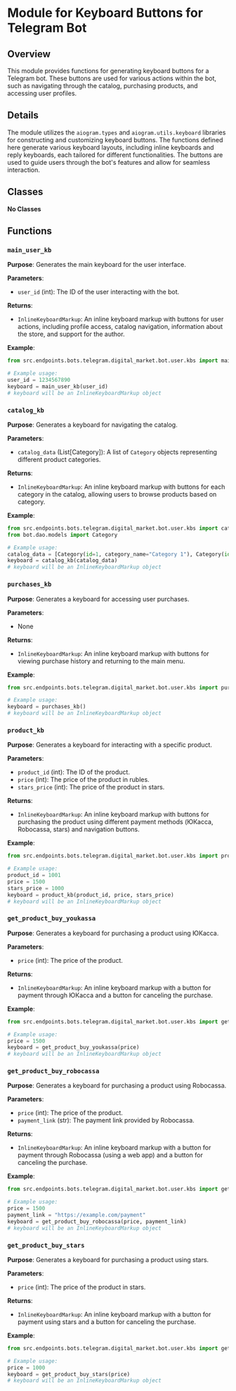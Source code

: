 # Module for Keyboard Buttons for Telegram Bot
## Overview

This module provides functions for generating keyboard buttons for a Telegram bot. These buttons are used for various actions within the bot, such as navigating through the catalog, purchasing products, and accessing user profiles.

## Details

The module utilizes the `aiogram.types` and `aiogram.utils.keyboard` libraries for constructing and customizing keyboard buttons. The functions defined here generate various keyboard layouts, including inline keyboards and reply keyboards, each tailored for different functionalities. The buttons are used to guide users through the bot's features and allow for seamless interaction.

## Classes
**No Classes**

## Functions

### `main_user_kb`

**Purpose**: Generates the main keyboard for the user interface.

**Parameters**:
- `user_id` (int): The ID of the user interacting with the bot.

**Returns**:
- `InlineKeyboardMarkup`: An inline keyboard markup with buttons for user actions, including profile access, catalog navigation, information about the store, and support for the author.

**Example**:

```python
from src.endpoints.bots.telegram.digital_market.bot.user.kbs import main_user_kb

# Example usage:
user_id = 1234567890
keyboard = main_user_kb(user_id)
# keyboard will be an InlineKeyboardMarkup object
```

### `catalog_kb`

**Purpose**: Generates a keyboard for navigating the catalog.

**Parameters**:
- `catalog_data` (List[Category]): A list of `Category` objects representing different product categories.

**Returns**:
- `InlineKeyboardMarkup`: An inline keyboard markup with buttons for each category in the catalog, allowing users to browse products based on category.

**Example**:

```python
from src.endpoints.bots.telegram.digital_market.bot.user.kbs import catalog_kb
from bot.dao.models import Category

# Example usage:
catalog_data = [Category(id=1, category_name="Category 1"), Category(id=2, category_name="Category 2")]
keyboard = catalog_kb(catalog_data)
# keyboard will be an InlineKeyboardMarkup object
```

### `purchases_kb`

**Purpose**: Generates a keyboard for accessing user purchases.

**Parameters**:
- None

**Returns**:
- `InlineKeyboardMarkup`: An inline keyboard markup with buttons for viewing purchase history and returning to the main menu.

**Example**:

```python
from src.endpoints.bots.telegram.digital_market.bot.user.kbs import purchases_kb

# Example usage:
keyboard = purchases_kb()
# keyboard will be an InlineKeyboardMarkup object
```

### `product_kb`

**Purpose**: Generates a keyboard for interacting with a specific product.

**Parameters**:
- `product_id` (int): The ID of the product.
- `price` (int): The price of the product in rubles.
- `stars_price` (int): The price of the product in stars.

**Returns**:
- `InlineKeyboardMarkup`: An inline keyboard markup with buttons for purchasing the product using different payment methods (ЮКасса, Robocassa, stars) and navigation buttons.

**Example**:

```python
from src.endpoints.bots.telegram.digital_market.bot.user.kbs import product_kb

# Example usage:
product_id = 1001
price = 1500
stars_price = 1000
keyboard = product_kb(product_id, price, stars_price)
# keyboard will be an InlineKeyboardMarkup object
```

### `get_product_buy_youkassa`

**Purpose**: Generates a keyboard for purchasing a product using ЮКасса.

**Parameters**:
- `price` (int): The price of the product.

**Returns**:
- `InlineKeyboardMarkup`: An inline keyboard markup with a button for payment through ЮКасса and a button for canceling the purchase.

**Example**:

```python
from src.endpoints.bots.telegram.digital_market.bot.user.kbs import get_product_buy_youkassa

# Example usage:
price = 1500
keyboard = get_product_buy_youkassa(price)
# keyboard will be an InlineKeyboardMarkup object
```

### `get_product_buy_robocassa`

**Purpose**: Generates a keyboard for purchasing a product using Robocassa.

**Parameters**:
- `price` (int): The price of the product.
- `payment_link` (str): The payment link provided by Robocassa.

**Returns**:
- `InlineKeyboardMarkup`: An inline keyboard markup with a button for payment through Robocassa (using a web app) and a button for canceling the purchase.

**Example**:

```python
from src.endpoints.bots.telegram.digital_market.bot.user.kbs import get_product_buy_robocassa

# Example usage:
price = 1500
payment_link = "https://example.com/payment"
keyboard = get_product_buy_robocassa(price, payment_link)
# keyboard will be an InlineKeyboardMarkup object
```

### `get_product_buy_stars`

**Purpose**: Generates a keyboard for purchasing a product using stars.

**Parameters**:
- `price` (int): The price of the product in stars.

**Returns**:
- `InlineKeyboardMarkup`: An inline keyboard markup with a button for payment using stars and a button for canceling the purchase.

**Example**:

```python
from src.endpoints.bots.telegram.digital_market.bot.user.kbs import get_product_buy_stars

# Example usage:
price = 1000
keyboard = get_product_buy_stars(price)
# keyboard will be an InlineKeyboardMarkup object
```